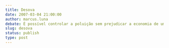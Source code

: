 ```yaml
---
title: Desova
date: 2007-03-04 21:00:00
author: marcus.luna
debate: É possível controlar a poluição sem prejudicar a economia de um país?
slug: desova
status: publish 
type: post
---
```



